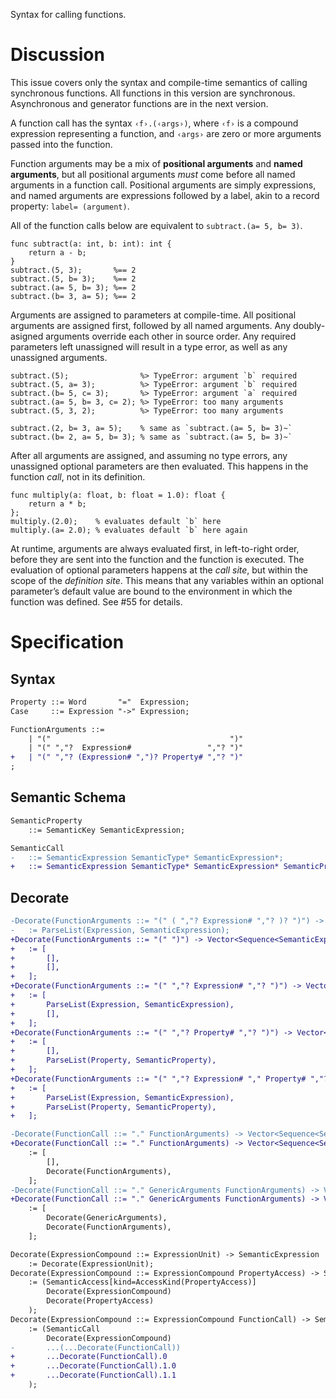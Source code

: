 Syntax for calling functions.

# Discussion
This issue covers only the syntax and compile-time semantics of calling synchronous functions. All functions in this version are synchronous. Asynchronous and generator functions are in the next version.

A function call has the syntax `‹f›.(‹args›)`, where `‹f›` is a compound expression representing a function, and `‹args›` are zero or more arguments passed into the function.

Function arguments may be a mix of **positional arguments** and **named arguments**, but all positional arguments *must* come before all named arguments in a function call. Positional arguments are simply expressions, and named arguments are expressions followed by a label, akin to a record property: `label= (argument)`.

All of the function calls below are equivalent to `subtract.(a= 5, b= 3)`.
```cp
func subtract(a: int, b: int): int {
	return a - b;
}
subtract.(5, 3);       %== 2
subtract.(5, b= 3);    %== 2
subtract.(a= 5, b= 3); %== 2
subtract.(b= 3, a= 5); %== 2
```

Arguments are assigned to parameters at compile-time. All positional arguments are assigned first, followed by all named arguments. Any doubly-asigned arguments override each other in source order. Any required parameters left unassigned will result in a type error, as well as any unassigned arguments.
```cp
subtract.(5);                %> TypeError: argument `b` required
subtract.(5, a= 3);          %> TypeError: argument `b` required
subtract.(b= 5, c= 3);       %> TypeError: argument `a` required
subtract.(a= 5, b= 3, c= 2); %> TypeError: too many arguments
subtract.(5, 3, 2);          %> TypeError: too many arguments

subtract.(2, b= 3, a= 5);    % same as `subtract.(a= 5, b= 3)~`
subtract.(b= 2, a= 5, b= 3); % same as `subtract.(a= 5, b= 3)~`
```

After all arguments are assigned, and assuming no type errors, any unassigned optional parameters are then evaluated. This happens in the function *call*, not in its definition.
```cp
func multiply(a: float, b: float = 1.0): float {
	return a * b;
};
multiply.(2.0);    % evaluates default `b` here
multiply.(a= 2.0); % evaluates default `b` here again
```

At runtime, arguments are always evaluated first, in left-to-right order, before they are sent into the function and the function is executed. The evaluation of optional parameters happens at the *call site*, but within the scope of the *definition site*. This means that any variables within an optional parameter’s default value are bound to the environment in which the function was defined. See #55 for details.

# Specification

## Syntax
```diff
Property ::= Word       "="  Expression;
Case     ::= Expression "->" Expression;

FunctionArguments ::=
	| "("                                        ")"
	| "(" ","?  Expression#                 ","? ")"
+	| "(" ","? (Expression# ",")? Property# ","? ")"
;
```

## Semantic Schema
```diff
SemanticProperty
	::= SemanticKey SemanticExpression;

SemanticCall
-	::= SemanticExpression SemanticType* SemanticExpression*;
+	::= SemanticExpression SemanticType* SemanticExpression* SemanticProperty*;
```

## Decorate
```diff
-Decorate(FunctionArguments ::= "(" ( ","? Expression# ","? )? ")") -> Sequence<SemanticExpression>
-	:= ParseList(Expression, SemanticExpression);
+Decorate(FunctionArguments ::= "(" ")") -> Vector<Sequence<SemanticExpression>, Sequence<SemanticProperty>>
+	:= [
+		[],
+		[],
+	];
+Decorate(FunctionArguments ::= "(" ","? Expression# ","? ")") -> Vector<Sequence<SemanticExpression>, Sequence<SemanticProperty>>
+	:= [
+		ParseList(Expression, SemanticExpression),
+		[],
+	];
+Decorate(FunctionArguments ::= "(" ","? Property# ","? ")") -> Vector<Sequence<SemanticExpression>, Sequence<SemanticProperty>>
+	:= [
+		[],
+		ParseList(Property, SemanticProperty),
+	];
+Decorate(FunctionArguments ::= "(" ","? Expression# "," Property# ","? ")") -> Vector<Sequence<SemanticExpression>, Sequence<SemanticProperty>>
+	:= [
+		ParseList(Expression, SemanticExpression),
+		ParseList(Property, SemanticProperty),
+	];

-Decorate(FunctionCall ::= "." FunctionArguments) -> Vector<Sequence<SemanticType>, Sequence<SemanticExpression>>
+Decorate(FunctionCall ::= "." FunctionArguments) -> Vector<Sequence<SemanticType>, Vector<Sequence<SemanticExpression>, Sequence<SemanticProperty>>>
	:= [
		[],
		Decorate(FunctionArguments),
	];
-Decorate(FunctionCall ::= "." GenericArguments FunctionArguments) -> Vector<Sequence<SemanticType>, Sequence<SemanticExpression>>
+Decorate(FunctionCall ::= "." GenericArguments FunctionArguments) -> Vector<Sequence<SemanticType>, Vector<Sequence<SemanticExpression>, Sequence<SemanticProperty>>>
	:= [
		Decorate(GenericArguments),
		Decorate(FunctionArguments),
	];

Decorate(ExpressionCompound ::= ExpressionUnit) -> SemanticExpression
	:= Decorate(ExpressionUnit);
Decorate(ExpressionCompound ::= ExpressionCompound PropertyAccess) -> SemanticAccess
	:= (SemanticAccess[kind=AccessKind(PropertyAccess)]
		Decorate(ExpressionCompound)
		Decorate(PropertyAccess)
	);
Decorate(ExpressionCompound ::= ExpressionCompound FunctionCall) -> SemanticCall
	:= (SemanticCall
		Decorate(ExpressionCompound)
-		...(...Decorate(FunctionCall))
+		...Decorate(FunctionCall).0
+		...Decorate(FunctionCall).1.0
+		...Decorate(FunctionCall).1.1
	);
```
